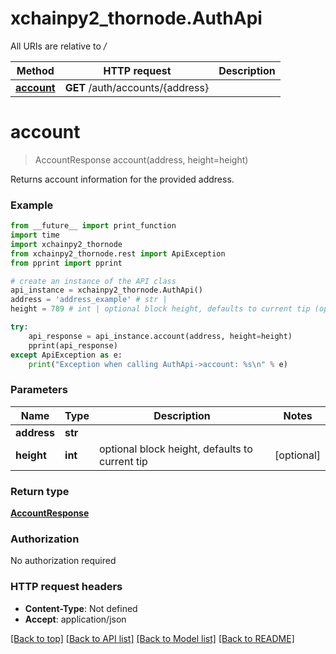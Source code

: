 # xchainpy2_thornode.AuthApi

All URIs are relative to */*

Method | HTTP request | Description
------------- | ------------- | -------------
[**account**](AuthApi.md#account) | **GET** /auth/accounts/{address} | 

# **account**
> AccountResponse account(address, height=height)



Returns account information for the provided address.

### Example
```python
from __future__ import print_function
import time
import xchainpy2_thornode
from xchainpy2_thornode.rest import ApiException
from pprint import pprint

# create an instance of the API class
api_instance = xchainpy2_thornode.AuthApi()
address = 'address_example' # str | 
height = 789 # int | optional block height, defaults to current tip (optional)

try:
    api_response = api_instance.account(address, height=height)
    pprint(api_response)
except ApiException as e:
    print("Exception when calling AuthApi->account: %s\n" % e)
```

### Parameters

Name | Type | Description  | Notes
------------- | ------------- | ------------- | -------------
 **address** | **str**|  | 
 **height** | **int**| optional block height, defaults to current tip | [optional] 

### Return type

[**AccountResponse**](AccountResponse.md)

### Authorization

No authorization required

### HTTP request headers

 - **Content-Type**: Not defined
 - **Accept**: application/json

[[Back to top]](#) [[Back to API list]](../README.md#documentation-for-api-endpoints) [[Back to Model list]](../README.md#documentation-for-models) [[Back to README]](../README.md)

